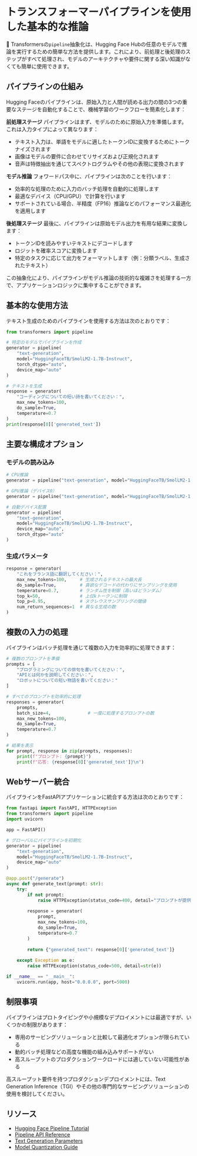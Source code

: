 # トランスフォーマーパイプラインを使用した基本的な推論

🤗 Transformersの`pipeline`抽象化は、Hugging Face Hubの任意のモデルで推論を実行するための簡単な方法を提供します。これにより、前処理と後処理のステップがすべて処理され、モデルのアーキテクチャや要件に関する深い知識がなくても簡単に使用できます。

## パイプラインの仕組み

Hugging Faceのパイプラインは、原始入力と人間が読める出力の間の3つの重要なステージを自動化することで、機械学習のワークフローを簡素化します：

**前処理ステージ**
パイプラインはまず、モデルのために原始入力を準備します。これは入力タイプによって異なります：
- テキスト入力は、単語をモデルに適したトークンIDに変換するためにトークナイズされます
- 画像はモデルの要件に合わせてリサイズおよび正規化されます
- 音声は特徴抽出を通じてスペクトログラムやその他の表現に変換されます

**モデル推論**
フォワードパス中に、パイプラインは次のことを行います：
- 効率的な処理のために入力のバッチ処理を自動的に処理します
- 最適なデバイス（CPU/GPU）で計算を行います
- サポートされている場合、半精度（FP16）推論などのパフォーマンス最適化を適用します

**後処理ステージ**
最後に、パイプラインは原始モデル出力を有用な結果に変換します：
- トークンIDを読みやすいテキストにデコードします
- ロジットを確率スコアに変換します
- 特定のタスクに応じて出力をフォーマットします（例：分類ラベル、生成されたテキスト）

この抽象化により、パイプラインがモデル推論の技術的な複雑さを処理する一方で、アプリケーションロジックに集中することができます。

## 基本的な使用方法

テキスト生成のためのパイプラインを使用する方法は次のとおりです：

```python
from transformers import pipeline

# 特定のモデルでパイプラインを作成
generator = pipeline(
    "text-generation",
    model="HuggingFaceTB/SmolLM2-1.7B-Instruct",
    torch_dtype="auto",
    device_map="auto"
)

# テキストを生成
response = generator(
    "コーディングについての短い詩を書いてください：",
    max_new_tokens=100,
    do_sample=True,
    temperature=0.7
)
print(response[0]['generated_text'])
```

## 主要な構成オプション

### モデルの読み込み
```python
# CPU推論
generator = pipeline("text-generation", model="HuggingFaceTB/SmolLM2-1.7B-Instruct", device="cpu")

# GPU推論（デバイス0）
generator = pipeline("text-generation", model="HuggingFaceTB/SmolLM2-1.7B-Instruct", device=0)

# 自動デバイス配置
generator = pipeline(
    "text-generation",
    model="HuggingFaceTB/SmolLM2-1.7B-Instruct",
    device_map="auto",
    torch_dtype="auto"
)
```

### 生成パラメータ

```python
response = generator(
    "これをフランス語に翻訳してください：",
    max_new_tokens=100,     # 生成されるテキストの最大長
    do_sample=True,         # 貪欲なデコードの代わりにサンプリングを使用
    temperature=0.7,        # ランダム性を制御（高いほどランダム）
    top_k=50,               # 上位kトークンに制限
    top_p=0.95,             # ヌクレウスサンプリングの閾値
    num_return_sequences=1  # 異なる生成の数
)
```

## 複数の入力の処理

パイプラインはバッチ処理を通じて複数の入力を効率的に処理できます：

```python
# 複数のプロンプトを準備
prompts = [
    "プログラミングについての俳句を書いてください：",
    "APIとは何かを説明してください：",
    "ロボットについての短い物語を書いてください："
]

# すべてのプロンプトを効率的に処理
responses = generator(
    prompts,
    batch_size=4,              # 一度に処理するプロンプトの数
    max_new_tokens=100,
    do_sample=True,
    temperature=0.7
)

# 結果を表示
for prompt, response in zip(prompts, responses):
    print(f"プロンプト: {prompt}")
    print(f"応答: {response[0]['generated_text']}\n")
```

## Webサーバー統合

パイプラインをFastAPIアプリケーションに統合する方法は次のとおりです：

```python
from fastapi import FastAPI, HTTPException
from transformers import pipeline
import uvicorn

app = FastAPI()

# グローバルにパイプラインを初期化
generator = pipeline(
    "text-generation",
    model="HuggingFaceTB/SmolLM2-1.7B-Instruct",
    device_map="auto"
)

@app.post("/generate")
async def generate_text(prompt: str):
    try:
        if not prompt:
            raise HTTPException(status_code=400, detail="プロンプトが提供されていません")
            
        response = generator(
            prompt,
            max_new_tokens=100,
            do_sample=True,
            temperature=0.7
        )
        
        return {"generated_text": response[0]['generated_text']}
        
    except Exception as e:
        raise HTTPException(status_code=500, detail=str(e))

if __name__ == "__main__":
    uvicorn.run(app, host="0.0.0.0", port=5000)
```

## 制限事項

パイプラインはプロトタイピングや小規模なデプロイメントには最適ですが、いくつかの制限があります：

- 専用のサービングソリューションと比較して最適化オプションが限られている
- 動的バッチ処理などの高度な機能の組み込みサポートがない
- 高スループットのプロダクションワークロードには適していない可能性がある

高スループット要件を持つプロダクションデプロイメントには、Text Generation Inference（TGI）やその他の専門的なサービングソリューションの使用を検討してください。

## リソース

- [Hugging Face Pipeline Tutorial](https://huggingface.co/docs/transformers/en/pipeline_tutorial)
- [Pipeline API Reference](https://huggingface.co/docs/transformers/en/main_classes/pipelines)
- [Text Generation Parameters](https://huggingface.co/docs/transformers/en/main_classes/text_generation)
- [Model Quantization Guide](https://huggingface.co/docs/transformers/en/perf_infer_gpu_one)
